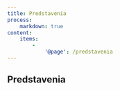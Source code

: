 ```yaml
---
title: Predstavenia
process:
    markdown: true
content:
    items:
        -
            '@page': /predstavenia
---
```


## Predstavenia